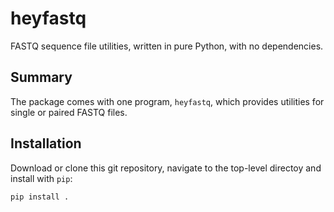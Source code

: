 # heyfastq

FASTQ sequence file utilities, written in pure Python, with no
dependencies.

## Summary

The package comes with one program, `heyfastq`, which provides
utilities for single or paired FASTQ files.

## Installation

Download or clone this git repository, navigate to the top-level
directoy and install with `pip`:

```bash
pip install .
```

